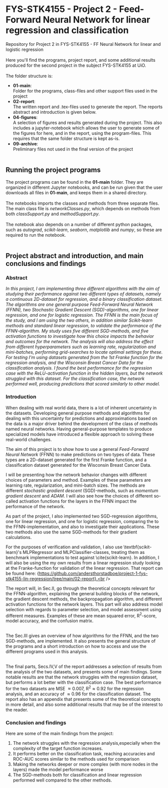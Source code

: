 # FYS-STK4155 - Project 2 - Feed-Forward Neural Network for linear regression and classification
Repository for Project 2 in FYS-STK4155 - FF Neural Network for linear and logistic regression<br /><br />
Here you'll find the programs, project report, and some additional results produced for the second project in the subject FYS-STK4155 at UiO.<br /><br />
The folder structure is:
- **01-main**: <br />Folder for the programs, class-files and other support files used in the project
- **02-report**: <br /> The written report and .tex-files used to generate the report. The reports abstract and introduction is given below.
- **04-figures**: <br />A selection of figures and results generated during the project. This also includes a jupyter-notebook which allows the user to generate some of the figures for here, and in the report, using the program-files. This requires that the same folder structure is kept as-is.
- **09-archive**: <br />Preliminary files not used in the final version of the project
<br /><br />

## Running the project programs
The project programs can be found in the **01-main** folder. They are organized in different Jupyter notebooks, and can be run given that the user downloads all files in **01-main**, and keeps them in a shared directory. <br /><br />
The notebooks imports the classes and methods from three separate files. The main class file is _networkClasses.py_, which depends on methods from both _classSupport.py_ and _methodSupport.py_. <br /><br />
The notebook also depends on a number of different python packages, such as _autograd_, _scikit-learn_, _seaborn_, _matplotlib_ and _numpy_, so these are required to run the notebook.<br /><br />

## Project abstract and introduction, and main conclusions and findings
### Abstract
_In this project, I am implementing three different algorithms with the aim of studying their performance against two different types of datasets, namely a continuous 2D-dataset for regression, and a binary classification dataset. The algorithms are one general purpose Feed-Forward Neural Network (FFNN), two Stochastic Gradient Descent (SGD)-algorithms, one for linear regression, and one for logistic regression. The FFNN is the main focus of the study, and I am using the two others, in addition similar Scikit-learn methods and standard linear regression, to validate the performance of the FFNN-algorithm. My study uses five different SGD-methods, and five activation functions to investigate how this choice impacts the behavior and outcomes for the network. The analysis will also address the effect from different hyperparameters such as learning rate, regularization and mini-batches, performing grid-searches to locate optimal settings for these. For testing I'm using datasets generated from the 1st Franke function for the regression analysis, and the Wisconsin Breast Cancer Data for the classification analysis. I found the best performance for the regression case with the ReLU-activation function in the hidden layers, but the network struggled with this dataset. For the classification case, the network performed well, producing predictions that scored similarly to other model._
### Introduction
When dealing with real world data, there is a lot of inherent uncertainty in the datasets. Developing general purpose methods and algorithms for dealing with this uncertainty for predictions and approximations based on the data is a major driver behind the development of the class of methods named neural networks. Having general-purpose templates to produce specialized models have introduced a flexible approach to solving these real-world challenges.<br />

The aim of this project is to show how to use a general _Feed-Forward Neural Network_ (FFNN) to make predictions on two types of data. These types are a 2D-dataset generated for the first Franke function, and a classification dataset generated for the Wisconsin Breast Cancer Data.<br />

I will be presenting how the network behavior changes with different choices of parameters and method. Examples of these parameters are learning rate, regularization, and mini-batch sizes. The methods are different _stochastic gradient descent_ (SGD)-methods, such as _momentum gradient descent_ and _ADAM_. I will also see how the choices of different so-called activation functions for the layers in the FFNN impact the performance of the network.<br />

As part of the project, I also implemented two SGD-regression algorithms, one for linear regression, and one for logistic regression, comparing the to the FFNN-implementation, and also to investigate their applications. These two methods also use the same SGD-methods for their gradient calculations.<br />

For the purposes of verification and validation, I also use \textbf{scikit-learn}'s MLPRegressor and MLPClassifier-classes, treating them as benchmark implementations to test against \cite{scikit-learn}. In addition, I will also be using the my own results from a linear regression study looking at the Franke-function for validation of the linear regression. That report can be found here: {https://github.com/andersthorstadboe/project-1-fys-stk4155-lin-regression/tree/main/02-report}.<br />

The report will, in Sec.II, go through the theoretical concepts relevant for the FFNN-algorithm, explaining the general building blocks of the network, the gradient descent methods, the backpropagation algorithm, and different activation functions for the network layers. This part will also address model selection with regards to parameter selection, and model assessment using different measures. Examples of these are mean squared error, R$^{2}$-score, model accuracy, and the confusion matrix.<br /><br />

The Sec.III gives an overview of how algorithms for the FFNN, and the two SGD-methods, are implemented. It also presents the general structure of the programs and a short introduction on how to access and use the different programs used in this analysis.<br /><br />

The final parts, Secs.IV,V of the report addresses a selection of results from the analysis of the two datasets, and presents some of main findings. Some notable results are that the network struggles with the regression dataset, but performs a lot better with the classification case. The best performance for the two datasets are MSE $\approx 0.007$, R$^{2} \approx 0.92$ for the regression analysis, and an accuracy of $\approx 0.96$ for the classification dataset. The report also has an appendix that presents some of the theoretical concepts in more detail, and also some additional results that may be of the interest to the reader. 

### Conclusion and findings
Here are some of the main findings from the project:
1. The network struggles with the regression analysis,especially when the complexity of the target function increases.
2. It performs better on the classification task, reaching accuracies and ROC-AUC scores similar to the methods used for comparison
3. Making the networks deeper or more complex (with more nodes in the layers) made the model performance worse
4. The SGD-methods both for classification and linear regression performed well compared to the other methods.


